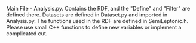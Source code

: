 Main File - Analysis.py. Contains the RDF, and the "Define" and "Filter" are defined there.
Datasets are defined in Dataset.py and imported in Analysis.py.
The functions used in the RDF are defined in SemiLeptonic.h. Please use small C++ functions to define new variables or implement a complicated cut.
